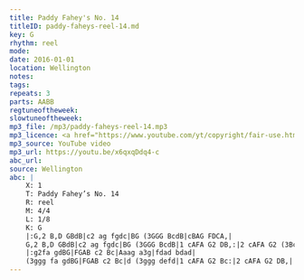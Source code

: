 ```yaml
---
title: Paddy Fahey's No. 14
titleID: paddy-faheys-reel-14.md
key: G
rhythm: reel
mode:
date: 2016-01-01
location: Wellington
notes:
tags:
repeats: 3 
parts: AABB 
regtuneoftheweek:
slowtuneoftheweek:
mp3_file: /mp3/paddy-faheys-reel-14.mp3
mp3_licence: <a href="https://www.youtube.com/yt/copyright/fair-use.html">YouTube Fair Use</a>
mp3_source: YouTube video
mp3_url: https://youtu.be/x6qxqDdq4-c
abc_url:
source: Wellington
abc: |
    X: 1
    T: Paddy Fahey’s No. 14
    R: reel
    M: 4/4
    L: 1/8
    K: G
    |:G,2 B,D GBdB|c2 ag fgdc|BG (3GGG BcdB|cBAG FDCA,|
    G,2 B,D GBdB|c2 ag fgdc|BG (3GGG BcdB|1 cAFA G2 DB,:|2 cAFA G2 (3Bcd||
    |:g2fa gdBG|FGAB c2 Bc|Aaag a3g|fdad bdad|
    (3ggg fa gdBG|FGAB c2 Bc|d (3ggg defd|1 cAFA G2 Bc:|2 cAFA G2 DB,||
---
```

